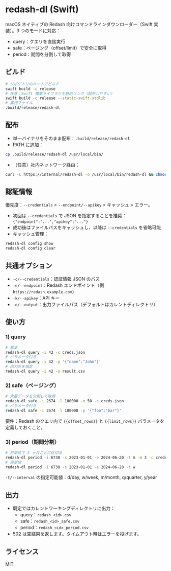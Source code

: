 # redash-dl (Swift)

macOS ネイティブの Redash 向けコマンドラインダウンローダー（Swift 実装）。3 つのモードに対応：

- query：クエリを直接実行
- safe：ページング（offset/limit）で安全に取得
- period：期間を分割して取得

## ビルド

```bash
# リポジトリのルートでビルド
swift build -c release
# 任意：Swift 標準ライブラリを静的リンク（配布しやすい）
swift build -c release --static-swift-stdlib
# 実行ファイル
.build/release/redash-dl
```

## 配布

- 単一バイナリをそのまま配布：`.build/release/redash-dl`
- PATH に追加：

```bash
cp .build/release/redash-dl /usr/local/bin/
```

- （任意）社内ネットワーク経由：

```bash
curl -L https://internal/redash-dl -o /usr/local/bin/redash-dl && chmod +x /usr/local/bin/redash-dl
```

## 認証情報

優先度：`--credentials` > `--endpoint/--apikey` > キャッシュ > エラー。

- 初回は `--credentials` で JSON を指定することを推奨：`{"endpoint":"...","apikey":"..."}`
- 成功後はファイルパスをキャッシュし、以降は `--credentials` を省略可能
- キャッシュ管理：

```bash
redash-dl config show
redash-dl config clear
```

## 共通オプション

- `-c/--credentials`：認証情報 JSON のパス
- `-e/--endpoint`：Redash エンドポイント（例 `https://redash.example.com`）
- `-k/--apikey`：API キー
- `-o/--output`：出力ファイルパス（デフォルトはカレントディレクトリ）

## 使い方

### 1) query

```bash
# 基本
redash-dl query -i 42 -c creds.json
# パラメータ付き
redash-dl query -i 42 -p '{"name":"John"}'
# 出力先を指定
redash-dl query -i 42 -o result.csv
```

### 2) safe（ページング）

```bash
# 大量データを分割して取得
redash-dl safe -i 2674 -l 100000 -n 50 -c creds.json
# パラメータ付き
redash-dl safe -i 2674 -l 100000 -p '{"foo":"bar"}'
```

要件：Redash のクエリ内で `{{offset_rows}}` と `{{limit_rows}}` パラメータを定義しておくこと。

### 3) period（期間分割）

```bash
# 月単位で 3 ヶ月ごとに区切る
redash-dl period -i 6738 -s 2023-01-01 -e 2024-06-20 -t m -m 3 -c creds.json
# 週単位
redash-dl period -i 6738 -s 2023-01-01 -e 2024-06-20 -t w
```

`-t/--interval` の指定可能値：d/day, w/week, m/month, q/quarter, y/year

## 出力

- 既定ではカレントワーキングディレクトリに出力：
  - query：`redash_<id>.csv`
  - safe：`redash_<id>_safe.csv`
  - period：`redash_<id>_period.csv`
- 502 は空結果を返します。タイムアウト時はエラーを投げます。

## ライセンス

MIT
